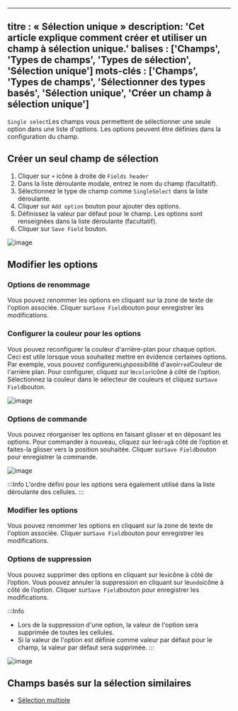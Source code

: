 ***

titre : « Sélection unique »
description: 'Cet article explique comment créer et utiliser un champ à sélection unique.'
balises : \['Champs', 'Types de champs', 'Types de sélection', 'Sélection unique']
mots-clés : \['Champs', 'Types de champs', 'Sélectionner des types basés', 'Sélection unique', 'Créer un champ à sélection unique']
-----------------------------------------------------------------------------------------------------------------------------------

`Single select`Les champs vous permettent de sélectionner une seule option dans une liste d'options. Les options peuvent être définies dans la configuration du champ.

## Créer un seul champ de sélection

1. Cliquer sur `+` icône à droite de `Fields header`
2. Dans la liste déroulante modale, entrez le nom du champ (facultatif).
3. Sélectionnez le type de champ comme `SingleSelect` dans la liste déroulante.
4. Cliquer sur `Add option` bouton pour ajouter des options.
5. Définissez la valeur par défaut pour le champ. Les options sont renseignées dans la liste déroulante (facultatif).
6. Cliquer sur `Save Field` bouton.

![image](/img/v2/fields/types/singleselect.png)

## Modifier les options

### Options de renommage

Vous pouvez renommer les options en cliquant sur la zone de texte de l'option associée. Cliquer sur`Save Field`bouton pour enregistrer les modifications.

### Configurer la couleur pour les options

Vous pouvez reconfigurer la couleur d'arrière-plan pour chaque option. Ceci est utile lorsque vous souhaitez mettre en évidence certaines options. Par exemple, vous pouvez configurer`High`possibilité d'avoir`red`Couleur de l'arrière plan.
Pour configurer, cliquez sur le`color`icône à côté de l’option. Sélectionnez la couleur dans le sélecteur de couleurs et cliquez sur`Save Field`bouton.

![image](/img/v2/fields/types/options-change-colour.png)

### Options de commande

Vous pouvez réorganiser les options en faisant glisser et en déposant les options. Pour commander à nouveau, cliquez sur le`drag`à côté de l’option et faites-la glisser vers la position souhaitée. Cliquer sur`Save Field`bouton pour enregistrer la commande.

![image](/img/v2/fields/types/options-reorder.png)

:::Info
L'ordre défini pour les options sera également utilisé dans la liste déroulante des cellules.
:::

### Modifier les options

Vous pouvez renommer les options en cliquant sur la zone de texte de l'option associée. Cliquer sur`Save Field`bouton pour enregistrer les modifications.

### Options de suppression

Vous pouvez supprimer des options en cliquant sur le`x`icône à côté de l’option. Vous pouvez annuler la suppression en cliquant sur le`undo`icône à côté de l’option. Cliquer sur`Save Field`bouton pour enregistrer les modifications.

:::Info

* Lors de la suppression d'une option, la valeur de l'option sera supprimée de toutes les cellules.
* Si la valeur de l'option est définie comme valeur par défaut pour le champ, la valeur par défaut sera supprimée.
  :::

![image](/img/v2/fields/types/options-remove.png)

## Champs basés sur la sélection similaires

* [Sélection multiple](020.multi-select.md)
